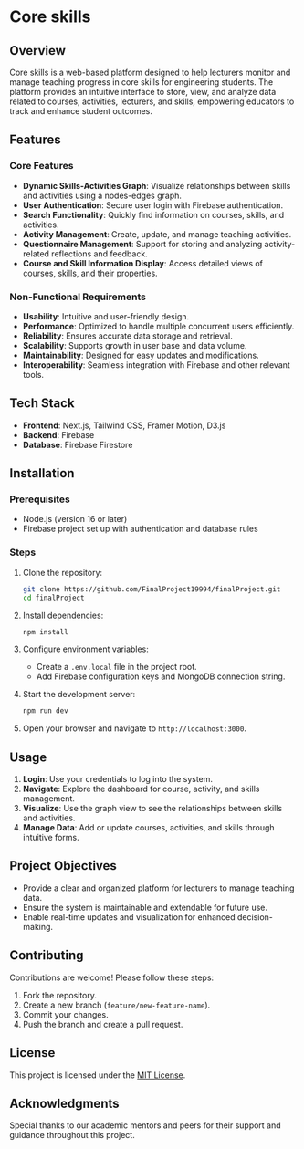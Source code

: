 # Core skills

## Overview

Core skills is a web-based platform designed to help lecturers monitor and manage teaching progress in core skills for engineering students. The platform provides an intuitive interface to store, view, and analyze data related to courses, activities, lecturers, and skills, empowering educators to track and enhance student outcomes.

## Features

### Core Features

- **Dynamic Skills-Activities Graph**: Visualize relationships between skills and activities using a nodes-edges graph.
- **User Authentication**: Secure user login with Firebase authentication.
- **Search Functionality**: Quickly find information on courses, skills, and activities.
- **Activity Management**: Create, update, and manage teaching activities.
- **Questionnaire Management**: Support for storing and analyzing activity-related reflections and feedback.
- **Course and Skill Information Display**: Access detailed views of courses, skills, and their properties.

### Non-Functional Requirements

- **Usability**: Intuitive and user-friendly design.
- **Performance**: Optimized to handle multiple concurrent users efficiently.
- **Reliability**: Ensures accurate data storage and retrieval.
- **Scalability**: Supports growth in user base and data volume.
- **Maintainability**: Designed for easy updates and modifications.
- **Interoperability**: Seamless integration with Firebase and other relevant tools.

## Tech Stack

- **Frontend**: Next.js, Tailwind CSS, Framer Motion, D3.js
- **Backend**: Firebase
- **Database**: Firebase Firestore

## Installation

### Prerequisites

- Node.js (version 16 or later)
- Firebase project set up with authentication and database rules

### Steps

1. Clone the repository:

   ```bash
   git clone https://github.com/FinalProject19994/finalProject.git
   cd finalProject
   ```

2. Install dependencies:

   ```bash
   npm install
   ```

3. Configure environment variables:

   - Create a `.env.local` file in the project root.
   - Add Firebase configuration keys and MongoDB connection string.

4. Start the development server:

   ```bash
   npm run dev
   ```

5. Open your browser and navigate to `http://localhost:3000`.

## Usage

1. **Login**: Use your credentials to log into the system.
2. **Navigate**: Explore the dashboard for course, activity, and skills management.
3. **Visualize**: Use the graph view to see the relationships between skills and activities.
4. **Manage Data**: Add or update courses, activities, and skills through intuitive forms.

## Project Objectives

- Provide a clear and organized platform for lecturers to manage teaching data.
- Ensure the system is maintainable and extendable for future use.
- Enable real-time updates and visualization for enhanced decision-making.

## Contributing

Contributions are welcome! Please follow these steps:

1. Fork the repository.
2. Create a new branch (`feature/new-feature-name`).
3. Commit your changes.
4. Push the branch and create a pull request.

## License

This project is licensed under the [MIT License](LICENSE).

## Acknowledgments

Special thanks to our academic mentors and peers for their support and guidance throughout this project.

